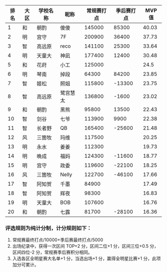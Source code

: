 | 排名 | 大区 | 学校名称 | 昵称     | 常规赛打点| 季后赛打点 | MVP值 |
| ---- | ---- | -------- | -------- | ------ |------ |----- |
|	1	|	和	|	朝酌	|	傻傻	|	145000	|	85300	|	40.03	|
|	2	|	明	|	宫守	|	7F	|	200900	|	36400	|	37.73	|
|	3	|	智	|	高远原	|	reco	|	141100	|	25300	|	33.64	|
|	4	|	明	|	天童大	|	神凪	|	177400	|	12400	|	30.48	|
|	5	|	和	|	花莳	|	小工	|	125000	|		|	24.5	|
|	6	|	明	|	琴南	|	掉段	|	64300	|	84200	|	23.85	|
|	7	|	智	|	姬松	|	照姐	|	115800	|	-13300	|	23.75	|
|	8	|	智	|	高远原	|	鹭宫慧太	|	136800	|	-1600	|	23.02	|
|	9	|	和	|	朝酌	|	黑熊	|	95800	|	13500	|	22.43	|
|	10	|	智	|	剑谷	|	七爷	|	113900	|	9900	|	22.38	|
|	11	|	智	|	长者野	|	QB	|	165400	|	-25600	|	21.48	|
|	12	|	风	|	三箇牧	|	玛维	|	117500	|		|	20.25	|
|	13	|	明	|	永水	|	姜姜	|	112300	|		|	19.73	|
|	14	|	明	|	晚成	|	福妈	|	124300	|	-11600	|	18.77	|
|	15	|	明	|	宫守	|	政委	|	119600	|	-22100	|	18.25	|
|	16	|	风	|	三箇牧	|	Nelly	|	122700	|	-46100	|	17.66	|
|	17	|	智	|	阿知贺	|	千墨	|	84900	|		|	17.49	|
|	18	|	智	|	阿知贺	|	辉夜	|	98300	|		|	16.83	|
|	19	|	明	|	天童大	|	BOB	|	107600	|		|	16.76	|
|	20	|	和	|	朝酌	|	七露	|	81700	|	-28100	|	16.36	|

### 评选规则为纯计分制，计分规则如下：
1. 常规赛最终打点/10000+季后赛最终打点/5000
2. 出场纪录中，获得一次区间 TOP+2 分，区间二位+1 分，区间三位+0.5 分，区间四位-2 分，常规赛季后赛积分相同。
3. 入选各区全明星赛大名单+1 分，当选出场+1 分，赢得全明星比赛+1 分，此项加分可累计。
